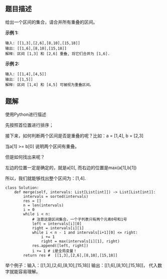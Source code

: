 ## 题目描述

给出一个区间的集合，请合并所有重叠的区间。

**示例 1:**
```
输入: [[1,3],[2,6],[8,10],[15,18]]
输出: [[1,6],[8,10],[15,18]]
解释: 区间 [1,3] 和 [2,6] 重叠, 将它们合并为 [1,6].
```

**示例 2:**
```
输入: [[1,4],[4,5]]
输出: [[1,5]]
解释: 区间 [1,4] 和 [4,5] 可被视为重叠区间。
```

## 题解

使用Python进行描述

先按照首位置进行排序；

接下来，如何判断两个区间是否是重叠的呢？比如：a = [1,4], b = [2,3]

当a[1] >= b[0] 说明两个区间有重叠。

但是如何找出来呢？

左边的位置一定是确定的，就是a[0], 而右边的位置是max(a[1],b[1])

所以，我们就能够找出整个区间为：[1,4].

```
class Solution:
    def merge(self, intervals: List[List[int]]) -> List[List[int]]:
        intervals = sorted(intervals)
        res = []
        n = len(intervals)
        i = 0
        while i < n:
            # 注意这是区间集合，一个子列表只有两个元素0号和1号
            left = intervals[i][0]
            right = intervals[i][1]
            while i < n - 1 and intervals[i+1][0] <= right:
                i += 1
                right = max(intervals[i][1], right)
            res.append([left, right])
            i += 1 # i是全局变量！
        return res #  [[1,3],[2,6],[8,10],[15,18]]
```
举个例子：输入：[[1,3],[2,6],[8,10],[15,18]]  输出：[[1,6],[8,10],[15,18]]， 代入数字就能容易理解。
